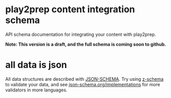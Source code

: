 # play2prep content integration schema
API schema documentation for integrating your content with play2prep.

**Note: This version is a draft, and the full schema is coming soon to github.**

# all data is json
All data structures are described with [JSON-SCHEMA](http://json-schema.org/).  Try using [z-schema](https://www.npmjs.com/package/z-schema) to validate your data, and see [json-schema.org/implementations](http://json-schema.org/implementations.html) for more validators in more languages.